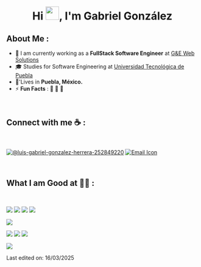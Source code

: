 <h1 align="center">Hi <img src="https://media.giphy.com/media/hvRJCLFzcasrR4ia7z/giphy.gif" width="35">, I'm Gabriel González</h1>


## About Me :

- 🏢 I am currently working as a **FullStack Software Engineer** at [G&E Web Solutions](https://gewebsolutions.com/)
- 🎓 Studies for Software Engineering at [Universidad Tecnológica de Puebla](https://www.utpuebla.edu.mx/)
- 🏡'Lives in **Puebla, México.**
- ⚡ **Fun Facts** : 🍕 🚞 🎥

<br>

## Connect with me ☕ :

<br>

[![@luis-gabriel-gonzalez-herrera-252849220](https://img.icons8.com/fluency/48/000000/linkedin.png "@luis-gabriel-gonzalez-herrera-252849220")](https://www.linkedin.com/in/luis-gabriel-gonzalez-herrera-252849220/)
[![Email Icon](https://img.icons8.com/fluency/48/000000/apple-mail.png)](mailto:luis899899@gmail.com)


<br>

## What I am Good at 🧑‍💻 :

<br>

<img src="https://img.icons8.com/color/48/000000/html-5--v1.png"/> <img src="https://img.icons8.com/color/48/000000/css3.png"/> <img src="https://img.icons8.com/color/48/000000/javascript--v1.png"/>  <img src="https://img.icons8.com/color/48/000000/angularjs.png"/>




 <img src="https://img.icons8.com/fluency/48/000000/wordpress.png"/>

<img src="https://img.icons8.com/color/48/000000/mysql-logo.png"/> <img src="https://img.icons8.com/color/48/000000/mongodb.png"/> <img src="https://img.icons8.com/color/48/000000/firebase.png"/>

<img src="https://img.icons8.com/color/48/000000/npm.png"/>

<br>


Last edited on: 16/03/2025
